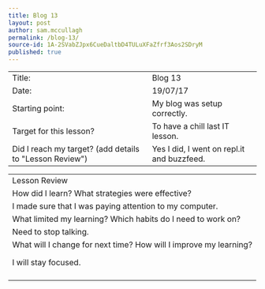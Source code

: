 ```yaml
---
title: Blog 13
layout: post
author: sam.mccullagh
permalink: /blog-13/
source-id: 1A-2SVabZJpx6CueDaltbD4TULuXFaZfrf3Aos2SDryM
published: true
---
```

<table>
  <tr>
    <td>Title:</td>
    <td>Blog 13</td>
  </tr>
  <tr>
    <td>Date:</td>
    <td>19/07/17</td>
  </tr>
  <tr>
    <td>Starting point:</td>
    <td>My blog was setup correctly.</td>
  </tr>
  <tr>
    <td>Target for this lesson?</td>
    <td>To have a chill last IT lesson.</td>
  </tr>
  <tr>
    <td>Did I reach my target? 
(add details to "Lesson Review")</td>
    <td>Yes I did, I went on repl.it and buzzfeed.</td>
  </tr>
</table>


<table>
  <tr>
    <td>Lesson Review</td>
  </tr>
  <tr>
    <td>How did I learn? What strategies were effective? </td>
  </tr>
  <tr>
    <td>I made sure that I was paying attention to my computer. </td>
  </tr>
  <tr>
    <td>What limited my learning? Which habits do I need to work on? </td>
  </tr>
  <tr>
    <td>Need to stop talking.</td>
  </tr>
  <tr>
    <td>What will I change for next time? How will I improve my learning?


I will stay focused.

</td>
  </tr>
  <tr>
    <td></td>
  </tr>
</table>


